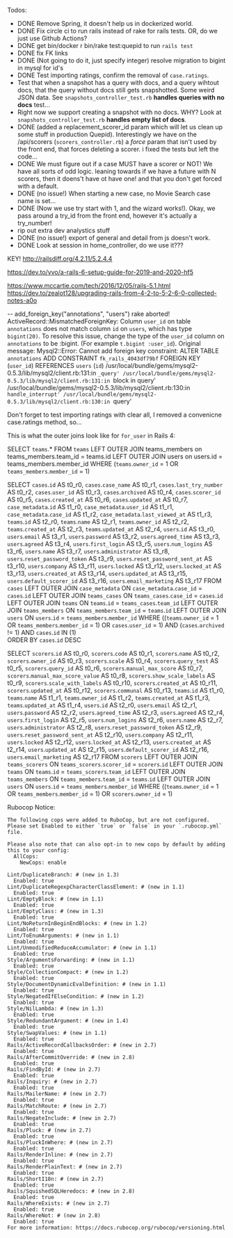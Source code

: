 Todos:
* DONE Remove Spring, it doesn't help us in dockerized world.
* DONE Fix circle ci to run rails instead of rake for rails tests.  OR, do we just use Github Actions?
* DONE get bin/docker r bin/rake test:quepid to run `rails test`
* DONE fix FK links
* DONE (Not going to do it, just specify integer) resolve migration to bigint in mysql for id's
* DONE Test importing ratings, confirm the removal of `case.ratings`.
* Test that when a snapshot has a query with docs, and a query wihtout docs, that the query without docs still gets snapshotted. Some weird JSON data. See `snapshots_controller_test.rb` __handles queries with no docs__ test...
* Right now we support creating a snapshot with no docs.   WHY?   Look at `snapshots_controller_test.rb` __handles empty list of docs__.   
* DONE (added a replacement_scorer_id param which will let us clean up some stuff in production Quepid).   Interestingly we have on the /api/scorers (`scorers_controller.rb`) a *force* param that isn't used by the front end, that forces deleting a scorer.  i fixed the tests but left the code...  
* DONE We must figure out if a case MUST have a scorer or NOT!   We have all sorts of odd logic.  leaning towards if we have a future with N scorers, then it doens't have ot have one!  and that you don't get forced with a default.
* DONE (no issue!) When starting a new case, no Movie Search case name is set...
* DONE (Now we use try start with 1, and the wizard works!).  Okay, we pass around a try_id from the front end, however it's actually a try_number!  
* rip out extra dev analystics stuff
* DONE (no issue!) export of general and detail from js doesn't work.
* DONE Look at session in home_controller, do we use it???




KEY!   http://railsdiff.org/4.2.11/5.2.4.4


https://dev.to/vvo/a-rails-6-setup-guide-for-2019-and-2020-hf5

https://www.mccartie.com/tech/2016/12/05/rails-5.1.html
https://dev.to/zealot128/upgrading-rails-from-4-2-to-5-2-6-0-collected-notes-a0o


-- add_foreign_key("annotations", "users")
rake aborted!
ActiveRecord::MismatchedForeignKey: Column `user_id` on table `annotations` does not match column `id` on `users`, which has type `bigint(20)`. To resolve this issue, change the type of the `user_id` column on `annotations` to be :bigint. (For example `t.bigint :user_id`).
Original message: Mysql2::Error: Cannot add foreign key constraint: ALTER TABLE `annotations` ADD CONSTRAINT `fk_rails_4043df79bf`
FOREIGN KEY (`user_id`)
  REFERENCES `users` (`id`)
/usr/local/bundle/gems/mysql2-0.5.3/lib/mysql2/client.rb:131:in `_query'
/usr/local/bundle/gems/mysql2-0.5.3/lib/mysql2/client.rb:131:in `block in query'
/usr/local/bundle/gems/mysql2-0.5.3/lib/mysql2/client.rb:130:in `handle_interrupt'
/usr/local/bundle/gems/mysql2-0.5.3/lib/mysql2/client.rb:130:in `query'


Don't forget to test importing ratings with clear all, I removed a convenicne case.ratings method, so...


This is what the outer joins look like for `for_user` in Rails 4:

SELECT `teams`.* FROM `teams` LEFT OUTER JOIN teams_members on teams_members.team_id = teams.id
LEFT OUTER JOIN users on users.id = teams_members.member_id
WHERE (`teams`.`owner_id` = 1 OR `teams_members`.`member_id` = 1)


SELECT `cases`.`id` AS t0_r0, `cases`.`case_name` AS t0_r1, `cases`.`last_try_number` AS t0_r2, `cases`.`user_id` AS t0_r3, `cases`.`archived` AS t0_r4, `cases`.`scorer_id` AS t0_r5, `cases`.`created_at` AS t0_r6, `cases`.`updated_at` AS t0_r7, `case_metadata`.`id` AS t1_r0, `case_metadata`.`user_id` AS t1_r1, `case_metadata`.`case_id` AS t1_r2, `case_metadata`.`last_viewed_at` AS t1_r3, `teams`.`id` AS t2_r0, `teams`.`name` AS t2_r1, `teams`.`owner_id` AS t2_r2, `teams`.`created_at` AS t2_r3, `teams`.`updated_at` AS t2_r4, `users`.`id` AS t3_r0, `users`.`email` AS t3_r1, `users`.`password` AS t3_r2, `users`.`agreed_time` AS t3_r3, `users`.`agreed` AS t3_r4, `users`.`first_login` AS t3_r5, `users`.`num_logins` AS t3_r6, `users`.`name` AS t3_r7, `users`.`administrator` AS t3_r8, `users`.`reset_password_token` AS t3_r9, `users`.`reset_password_sent_at` AS t3_r10, `users`.`company` AS t3_r11, `users`.`locked` AS t3_r12, `users`.`locked_at` AS t3_r13, `users`.`created_at` AS t3_r14, `users`.`updated_at` AS t3_r15, `users`.`default_scorer_id` AS t3_r16, `users`.`email_marketing` AS t3_r17
FROM `cases`
LEFT OUTER JOIN `case_metadata` ON `case_metadata`.`case_id` = `cases`.`id`
LEFT OUTER JOIN `teams_cases` ON `teams_cases`.`case_id` = `cases`.`id`
LEFT OUTER JOIN `teams` ON `teams`.`id` = `teams_cases`.`team_id`
LEFT OUTER JOIN `teams_members` ON `teams_members`.`team_id` = `teams`.`id`
LEFT OUTER JOIN `users` ON `users`.`id` = `teams_members`.`member_id`
WHERE ((`teams`.`owner_id` = 1 OR `teams_members`.`member_id` = 1) OR `cases`.`user_id` = 1)
AND (`cases`.`archived` != 1)
AND `cases`.`id` IN (1)  
ORDER BY `cases`.`id` DESC


SELECT `scorers`.`id` AS t0_r0, `scorers`.`code` AS t0_r1, `scorers`.`name` AS t0_r2, `scorers`.`owner_id` AS t0_r3, `scorers`.`scale` AS t0_r4, `scorers`.`query_test` AS t0_r5, `scorers`.`query_id` AS t0_r6, `scorers`.`manual_max_score` AS t0_r7, `scorers`.`manual_max_score_value` AS t0_r8, `scorers`.`show_scale_labels` AS t0_r9, `scorers`.`scale_with_labels` AS t0_r10, `scorers`.`created_at` AS t0_r11, `scorers`.`updated_at` AS t0_r12, `scorers`.`communal` AS t0_r13, `teams`.`id` AS t1_r0, `teams`.`name` AS t1_r1, `teams`.`owner_id` AS t1_r2, `teams`.`created_at` AS t1_r3, `teams`.`updated_at` AS t1_r4, `users`.`id` AS t2_r0, `users`.`email` AS t2_r1, `users`.`password` AS t2_r2, `users`.`agreed_time` AS t2_r3, `users`.`agreed` AS t2_r4, `users`.`first_login` AS t2_r5, `users`.`num_logins` AS t2_r6, `users`.`name` AS t2_r7, `users`.`administrator` AS t2_r8, `users`.`reset_password_token` AS t2_r9, `users`.`reset_password_sent_at` AS t2_r10, `users`.`company` AS t2_r11, `users`.`locked` AS t2_r12, `users`.`locked_at` AS t2_r13, `users`.`created_at` AS t2_r14, `users`.`updated_at` AS t2_r15, `users`.`default_scorer_id` AS t2_r16, `users`.`email_marketing` AS t2_r17
FROM `scorers`
LEFT OUTER JOIN `teams_scorers` ON `teams_scorers`.`scorer_id` = `scorers`.`id`
LEFT OUTER JOIN `teams` ON `teams`.`id` = `teams_scorers`.`team_id`
LEFT OUTER JOIN `teams_members` ON `teams_members`.`team_id` = `teams`.`id`
LEFT OUTER JOIN `users` ON `users`.`id` = `teams_members`.`member_id`
WHERE ((`teams`.`owner_id` = 1 OR `teams_members`.`member_id` = 1) OR `scorers`.`owner_id` = 1)



Rubocop Notice:
```
The following cops were added to RuboCop, but are not configured. Please set Enabled to either `true` or `false` in your `.rubocop.yml` file.

Please also note that can also opt-in to new cops by default by adding this to your config:
  AllCops:
    NewCops: enable

Lint/DuplicateBranch: # (new in 1.3)
  Enabled: true
Lint/DuplicateRegexpCharacterClassElement: # (new in 1.1)
  Enabled: true
Lint/EmptyBlock: # (new in 1.1)
  Enabled: true
Lint/EmptyClass: # (new in 1.3)
  Enabled: true
Lint/NoReturnInBeginEndBlocks: # (new in 1.2)
  Enabled: true
Lint/ToEnumArguments: # (new in 1.1)
  Enabled: true
Lint/UnmodifiedReduceAccumulator: # (new in 1.1)
  Enabled: true
Style/ArgumentsForwarding: # (new in 1.1)
  Enabled: true
Style/CollectionCompact: # (new in 1.2)
  Enabled: true
Style/DocumentDynamicEvalDefinition: # (new in 1.1)
  Enabled: true
Style/NegatedIfElseCondition: # (new in 1.2)
  Enabled: true
Style/NilLambda: # (new in 1.3)
  Enabled: true
Style/RedundantArgument: # (new in 1.4)
  Enabled: true
Style/SwapValues: # (new in 1.1)
  Enabled: true
Rails/ActiveRecordCallbacksOrder: # (new in 2.7)
  Enabled: true
Rails/AfterCommitOverride: # (new in 2.8)
  Enabled: true
Rails/FindById: # (new in 2.7)
  Enabled: true
Rails/Inquiry: # (new in 2.7)
  Enabled: true
Rails/MailerName: # (new in 2.7)
  Enabled: true
Rails/MatchRoute: # (new in 2.7)
  Enabled: true
Rails/NegateInclude: # (new in 2.7)
  Enabled: true
Rails/Pluck: # (new in 2.7)
  Enabled: true
Rails/PluckInWhere: # (new in 2.7)
  Enabled: true
Rails/RenderInline: # (new in 2.7)
  Enabled: true
Rails/RenderPlainText: # (new in 2.7)
  Enabled: true
Rails/ShortI18n: # (new in 2.7)
  Enabled: true
Rails/SquishedSQLHeredocs: # (new in 2.8)
  Enabled: true
Rails/WhereExists: # (new in 2.7)
  Enabled: true
Rails/WhereNot: # (new in 2.8)
  Enabled: true
For more information: https://docs.rubocop.org/rubocop/versioning.html
```
